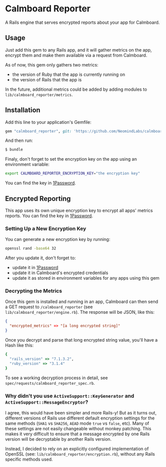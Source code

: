 # Calmboard Reporter
A Rails engine that serves encrypted reports about your app for Calmboard.

## Usage
Just add this gem to any Rails app, and it will gather metrics on the app, encrypt them and make them available via a request from Calmboard.

As of now, this gem only gathers two metrics:
- the version of Ruby that the app is currently running on
- the version of Rails that the app is

In the future, additional metrics could be added by adding modules to `lib/calmboard_reporter/metrics`.

## Installation
Add this line to your application's Gemfile:

```ruby
gem "calmboard_reporter", git: 'https://github.com/NeomindLabs/calmboard_reporter.git'
```

And then run:
```bash
$ bundle
```

Finaly, don't forget to set the encryption key on the app using an environment variable:
```bash
export CALMBOARD_REPORTER_ENCRYPTION_KEY="the encryption key"
```
You can find the key in [1Password](https://start.1password.com/open/i?a=LCFHDJUCGBGTDBRVBXHMLAL2IU&v=dyxwv6ymobah7m3rf5prichiqq&i=e3yma4g4mokk5alzb2si2s5mdi&h=neomindlabs.1password.com).

## Encrypted Reporting
This app uses its own unique encryption key to encrypt all apps' metrics reports. You can find the key in [1Password](https://start.1password.com/open/i?a=LCFHDJUCGBGTDBRVBXHMLAL2IU&v=dyxwv6ymobah7m3rf5prichiqq&i=e3yma4g4mokk5alzb2si2s5mdi&h=neomindlabs.1password.com). 

### Setting Up a New Encryption Key
You can generate a new encryption key by running:

```bash
openssl rand -base64 32
```

After you update it, don't forget to:
- update it in [1Password](https://start.1password.com/open/i?a=LCFHDJUCGBGTDBRVBXHMLAL2IU&v=dyxwv6ymobah7m3rf5prichiqq&i=e3yma4g4mokk5alzb2si2s5mdi&h=neomindlabs.1password.com)
- update it in Calmboard's encrypted credentials
- update it as stored in environment variables for any apps using this gem

### Decrypting the Metrics
Once this gem is installed and running in an app, Calmboard can then send a GET request to `/calmboard_reporter` (see `lib/calmboard_reporter/engine.rb`). The response will be JSON, like this:
```json
{
  "encrypted_metrics" => "[a long encrypted string]"
}
```
Once you decrypt and parse that long encrypted string value, you'll have a Hash like this:
```ruby
{
  "rails_version" => "7.1.3.2", 
  "ruby_version" => "3.1.4"
}
```
To see a working decryption process in detail, see `spec/requests/calmboard_reporter_spec.rb`. 

### Why didn't you use `ActiveSupport::KeyGenerator` and `ActiveSupport::MessageEncryptor`? 
I agree, this would have been simpler and more Rails-y! But as it turns out, different versions of Rails use different default encryption settings for the same methods (`SHA1` vs `SHA256`, `AEAD` mode `true` vs `false`, etc). Many of these settings are not easily changeable without monkey patching. This makes it very difficult to ensure that a message encrypted by one Rails version will be decryptable by another Rails version. 

Instead, I decided to rely on an explicitly configured implementation of OpenSSL (see: `lib/calmboard_reporter/encryption.rb`), without any Rails specific methods used. 
